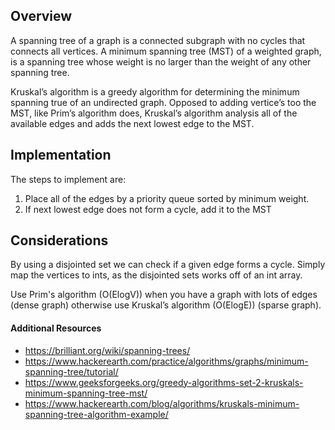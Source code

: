 ## Overview

A spanning tree of a graph is a connected subgraph with no cycles that connects all vertices.  A minimum spanning tree (MST) of a weighted graph, is a spanning tree whose weight is no larger than the weight of any other spanning tree.  

Kruskal’s algorithm is a greedy algorithm for determining the minimum spanning true of an undirected graph.  Opposed to adding vertice’s too the MST, like Prim’s algorithm does, Kruskal’s algorithm analysis all of the available edges and adds the next lowest edge to the MST.    

## Implementation

The steps to implement are:

1. Place all of the edges by a priority queue sorted by minimum weight.
2. If next lowest edge does not form a cycle, add it to the MST

## Considerations

By using a disjointed set we can check if a given edge forms a cycle.  Simply map the vertices to ints, as the disjointed sets works off of an int array.

Use Prim's algorithm (O(ElogV)) when you have a graph with lots of edges (dense graph) otherwise use Kruskal’s algorithm (O(ElogE)) (sparse graph).

#### Additional Resources

* https://brilliant.org/wiki/spanning-trees/
* https://www.hackerearth.com/practice/algorithms/graphs/minimum-spanning-tree/tutorial/
* https://www.geeksforgeeks.org/greedy-algorithms-set-2-kruskals-minimum-spanning-tree-mst/
* https://www.hackerearth.com/blog/algorithms/kruskals-minimum-spanning-tree-algorithm-example/
